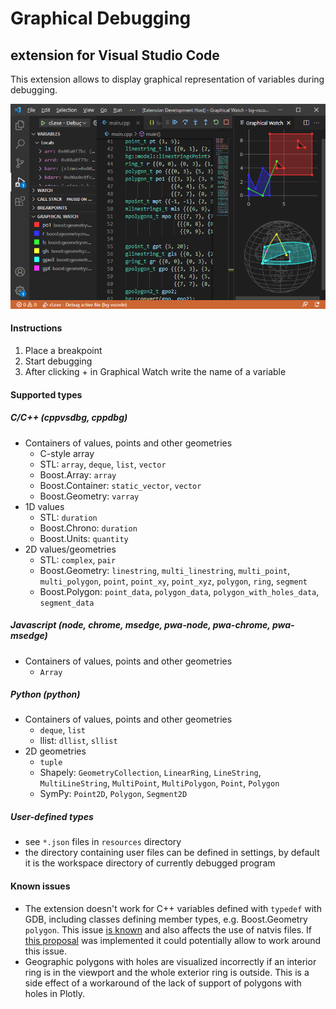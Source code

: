 # Graphical Debugging
## extension for Visual Studio Code

This extension allows to display graphical representation of variables during debugging.

![Graphical Debugging](resources/extension.png)

#### Instructions

1. Place a breakpoint
2. Start debugging
3. After clicking + in Graphical Watch write the name of a variable

#### Supported types

##### C/C++ (cppvsdbg, cppdbg)

* Containers of values, points and other geometries
  * C-style array
  * STL: `array`, `deque`, `list`, `vector`
  * Boost.Array: `array`
  * Boost.Container: `static_vector`, `vector`
  * Boost.Geometry: `varray`
* 1D values
  * STL: `duration`
  * Boost.Chrono: `duration`   
  * Boost.Units: `quantity`   
* 2D values/geometries
  * STL: `complex`, `pair`
  * Boost.Geometry: `linestring`, `multi_linestring`, `multi_point`, `multi_polygon`, `point`, `point_xy`, `point_xyz`, `polygon`, `ring`, `segment`
  * Boost.Polygon: `point_data`, `polygon_data`, `polygon_with_holes_data`, `segment_data`

##### Javascript (node, chrome, msedge, pwa-node, pwa-chrome, pwa-msedge)

* Containers of values, points and other geometries
  * `Array`

##### Python (python)

* Containers of values, points and other geometries
  * `deque`, `list`
  * llist: `dllist`, `sllist`
* 2D geometries
  * `tuple`
  * Shapely: `GeometryCollection`, `LinearRing`, `LineString`, `MultiLineString`, `MultiPoint`, `MultiPolygon`, `Point`, `Polygon`
  * SymPy: `Point2D`, `Polygon`, `Segment2D`

##### User-defined types

* see `*.json` files in `resources` directory
* the directory containing user files can be defined in settings, by default it is the workspace directory of currently debugged program

#### Known issues

* The extension doesn't work for C++ variables defined with `typedef` with GDB, including classes defining member types, e.g. Boost.Geometry `polygon`. This issue [is known](https://github.com/microsoft/vscode-cpptools/issues/3038) and also affects the use of natvis files. If [this proposal](https://github.com/microsoft/MIEngine/issues/1236) was implemented it could potentially allow to work around this issue.
* Geographic polygons with holes are visualized incorrectly if an interior ring is in the viewport and the whole exterior ring is outside. This is a side effect of a workaround of the lack of support of polygons with holes in Plotly.